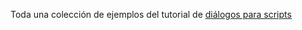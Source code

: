 Toda una colección de ejemplos del tutorial de [diálogos para scripts](https://www.atareao.es/tutorial/dialogos-para-scripts/)
